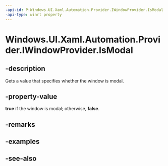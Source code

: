 ```yaml
---
-api-id: P:Windows.UI.Xaml.Automation.Provider.IWindowProvider.IsModal
-api-type: winrt property
---
```


<!-- Property syntax
public bool IsModal { get; }
-->

# Windows.UI.Xaml.Automation.Provider.IWindowProvider.IsModal

## -description
Gets a value that specifies whether the window is modal.



## -property-value
**true** if the window is modal; otherwise, **false**.

## -remarks

## -examples

## -see-also

